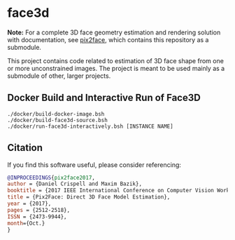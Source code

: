 # face3d

__Note:__ For a complete 3D face geometry estimation and rendering solution with documentation, see [pix2face](https://github.com/VisionSystemsInc/pix2face), which contains this repository as a submodule.

This project contains code related to estimation of 3D face shape from one or more unconstrained images.
The project is meant to be used mainly as a submodule of other, larger projects.
## Docker Build and Interactive Run of Face3D

```
./docker/build-docker-image.bsh
./docker/build-face3d-source.bsh
./docker/run-face3d-interactively.bsh [INSTANCE NAME]
```

## Citation
If you find this software useful, please consider referencing:

```bibtex
@INPROCEEDINGS{pix2face2017,
author = {Daniel Crispell and Maxim Bazik},
booktitle = {2017 IEEE International Conference on Computer Vision Workshop (ICCVW)},
title = {Pix2Face: Direct 3D Face Model Estimation},
year = {2017},
pages = {2512-2518},
ISSN = {2473-9944},
month={Oct.}
}
```
